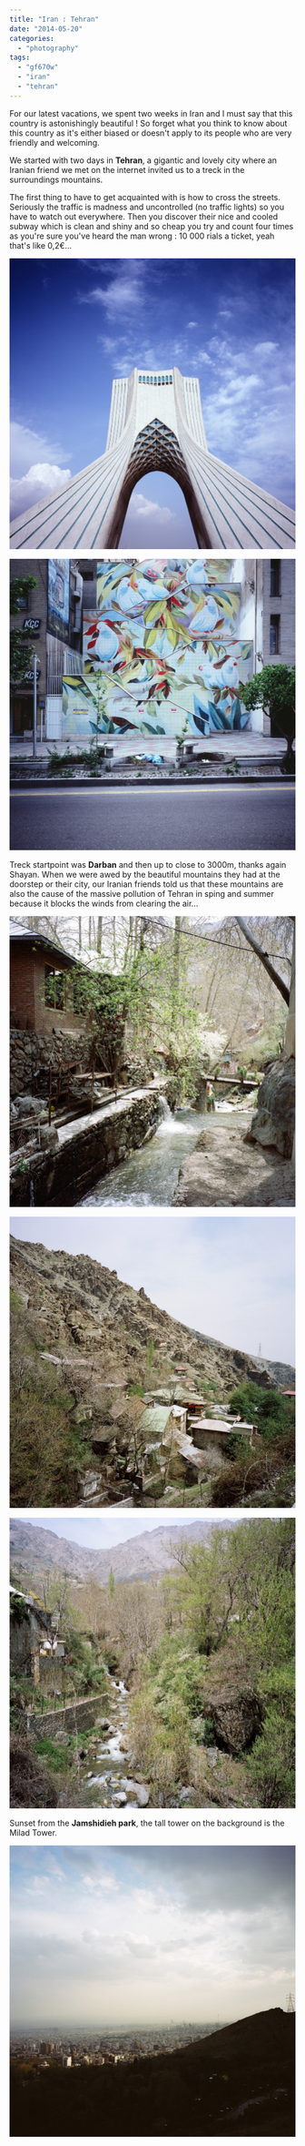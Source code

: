```yaml
---
title: "Iran : Tehran"
date: "2014-05-20"
categories: 
  - "photography"
tags: 
  - "gf670w"
  - "iran"
  - "tehran"
---
```


For our latest vacations, we spent two weeks in Iran and I must say that this country is astonishingly beautiful ! So forget what you think to know about this country as it's either biased or doesn't apply to its people who are very friendly and welcoming.

We started with two days in **Tehran**, a gigantic and lovely city where an Iranian friend we met on the internet invited us to a treck in the surroundings mountains.

The first thing to have to get acquainted with is how to cross the streets. Seriously the traffic is madness and uncontrolled (no traffic lights) so you have to watch out everywhere. Then you discover their nice and cooled subway which is clean and shiny and so cheap you try and count four times as you're sure you've heard the man wrong : 10 000 rials a ticket, yeah that's like 0,2€...

[![06340006](images/06340006-1009x1024.jpg)](http://www.ultrabug.fr/wordpress/wp-content/uploads/2014/05/06340006.jpg)

[![06340008](images/06340008-1009x1024.jpg)](http://www.ultrabug.fr/wordpress/wp-content/uploads/2014/05/06340008.jpg)

Treck startpoint was **Darban** and then up to close to 3000m, thanks again Shayan. When we were awed by the beautiful mountains they had at the doorstep or their city, our Iranian friends told us that these mountains are also the cause of the massive pollution of Tehran in sping and summer because it blocks the winds from clearing the air...

[![05080008](images/05080008-1009x1024.jpg)](http://www.ultrabug.fr/wordpress/wp-content/uploads/2014/05/05080008.jpg)

[![05080011](images/05080011-1009x1024.jpg)](http://www.ultrabug.fr/wordpress/wp-content/uploads/2014/05/05080011.jpg)

[![05080010](images/05080010-1009x1024.jpg)](http://www.ultrabug.fr/wordpress/wp-content/uploads/2014/05/05080010.jpg)

Sunset from the **Jamshidieh park**, the tall tower on the background is the Milad Tower.

[![05060012](images/05060012-1009x1024.jpg)](http://www.ultrabug.fr/wordpress/wp-content/uploads/2014/05/05060012.jpg)
